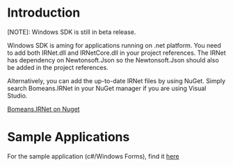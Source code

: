 # Introduction

[NOTE]: Windows SDK is still in beta release.

Windows SDK is aming for applications running on .net platform. You need to add both IRNet.dll and IRNetCore.dll in your project references. The IRNet has dependency on Newtonsoft.Json so  the Newtonsoft.Json should also be added in the project references.

Alternatively, you can add the up-to-date IRNet files by using NuGet. Simply search Bomeans.IRNet in your NuGet manager if you are using Visual Studio.

[Bomeans.IRNet on Nuget](https://www.nuget.org/packages/Bomeans.sdk.IRNet)

# Sample Applications 
For the sample application (c#/Windows Forms), find it [here](https://github.com/raychengchang/bomeans_sdk_pc_tool)
